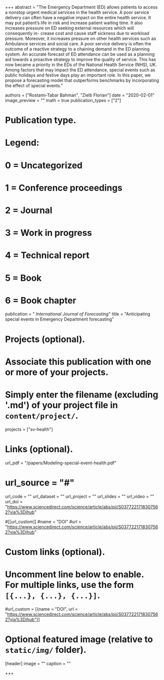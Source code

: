 +++
abstract = "The Emergency Department (ED) allows patients to access a nonstop urgent medical services in the health service. A poor service delivery can often have a negative impact on the entire health service. It may put patient’s life in risk and increase patient waiting time. It also increases pressure on ED seeking external resources which will consequently in- crease cost and cause staff sickness due to workload pressure. Moreover, it increases pressure on other health services such as Ambulance services and social care. A poor service delivery is often the outcome of a reactive strategy to a chaining demand in the ED planning system. An accurate forecast of ED attendance can be used as a planning aid towards a proactive strategy to improve the quality of service. This has now became a priority in the EDs of the National Health Service (NHS), UK. Among factors that may impact the ED attendance, special events such as public holidays and festive days play an important role. In this paper, we propose a forecasting model that outperforms benchmarks by incorporating the effect of special events."

authors = ["Rostami-Tabar Bahman", "Zielb Florian"]
date = "2020-02-01"
image_preview = ""
math = true
publication_types = ["2"]
# Publication type.
# Legend:
# 0 = Uncategorized
# 1 = Conference proceedings
# 2 = Journal
# 3 = Work in progress
# 4 = Technical report
# 5 = Book
# 6 = Book chapter
publication = " *International Journal of Forecasting*"
title = "Anticipating special events in Emergency Department forecasting"
# Projects (optional).
#   Associate this publication with one or more of your projects.
#   Simply enter the filename (excluding '.md') of your project file in `content/project/`.
projects = ["sv-health"]

# Links (optional).
url_pdf = "/papers/Modeling-special-event-health.pdf"
# url_source = "#"
url_code = ""
url_dataset = ""
url_project = ""
url_slides = ""
url_video = ""
url_doi = "https://www.sciencedirect.com/science/article/abs/pii/S0377221718307562?via%3Dihub"

#[[url_custom]]
#name = "DOI"
#url = "https://www.sciencedirect.com/science/article/abs/pii/S0377221718307562?via%3Dihub"


# Custom links (optional).
#   Uncomment line below to enable. For multiple links, use the form `[{...}, {...}, {...}]`.
#url_custom = [{name = "DOI", url = "https://www.sciencedirect.com/science/article/abs/pii/S0377221718307562?via%3Dihub"}]


# Optional featured image (relative to `static/img/` folder).
[header]
image = ""
caption = ""

+++